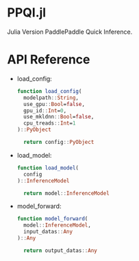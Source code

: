 # PPQI.jl
Julia Version PaddlePaddle Quick Inference.

# API Reference
* load_config:

  ```julia
  function load_config(
    modelpath::String, 
    use_gpu::Bool=false, 
    gpu_id::Int=0, 
    use_mkldnn::Bool=false, 
    cpu_treads::Int=1
  )::PyObject
  
    return config::PyObject
  ```

* load_model:

  ```julia
  function load_model(
    config
  )::InferenceModel
  
    return model::InferenceModel
  ```

* model_forward:

  ```julia
  function model_forward(
    model::InferenceModel, 
    input_datas::Any
  )::Any
  
    return output_datas::Any
  ```
